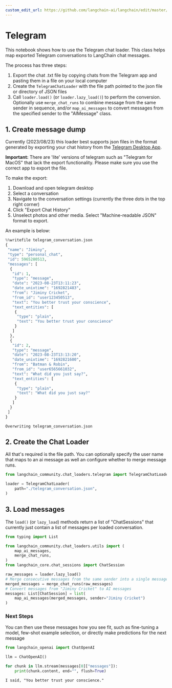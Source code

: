 ```yaml
---
custom_edit_url: https://github.com/langchain-ai/langchain/edit/master/docs/docs/integrations/chat_loaders/telegram.ipynb
---
```

# Telegram

This notebook shows how to use the Telegram chat loader. This class helps map exported Telegram conversations to LangChain chat messages.

The process has three steps:
1. Export  the chat .txt file by copying chats from the Telegram app and pasting them in a file on your local computer
2. Create the `TelegramChatLoader` with the file path pointed to the json file or directory of JSON files
3. Call `loader.load()` (or `loader.lazy_load()`) to perform the conversion. Optionally use `merge_chat_runs` to combine message from the same sender in sequence, and/or `map_ai_messages` to convert messages from the specified sender to the "AIMessage" class.

## 1. Create message dump

Currently (2023/08/23) this loader best supports json files in the format generated by exporting your chat history from the [Telegram Desktop App](https://desktop.telegram.org/).

**Important:** There are 'lite' versions of telegram such as "Telegram for MacOS" that lack the export functionality. Please make sure you use the correct app to export the file.

To make the export:
1. Download and open telegram desktop
2. Select a conversation
3. Navigate to the conversation settings (currently the three dots in the top right corner)
4. Click "Export Chat History"
5. Unselect photos and other media. Select "Machine-readable JSON" format to export.

An example is below: 


```python
%%writefile telegram_conversation.json
{
 "name": "Jiminy",
 "type": "personal_chat",
 "id": 5965280513,
 "messages": [
  {
   "id": 1,
   "type": "message",
   "date": "2023-08-23T13:11:23",
   "date_unixtime": "1692821483",
   "from": "Jiminy Cricket",
   "from_id": "user123450513",
   "text": "You better trust your conscience",
   "text_entities": [
    {
     "type": "plain",
     "text": "You better trust your conscience"
    }
   ]
  },
  {
   "id": 2,
   "type": "message",
   "date": "2023-08-23T13:13:20",
   "date_unixtime": "1692821600",
   "from": "Batman & Robin",
   "from_id": "user6565661032",
   "text": "What did you just say?",
   "text_entities": [
    {
     "type": "plain",
     "text": "What did you just say?"
    }
   ]
  }
 ]
}
```
```output
Overwriting telegram_conversation.json
```
## 2. Create the Chat Loader

All that's required is the file path. You can optionally specify the user name that maps to an ai message as well an configure whether to merge message runs.


```python
from langchain_community.chat_loaders.telegram import TelegramChatLoader
```


```python
loader = TelegramChatLoader(
    path="./telegram_conversation.json",
)
```

## 3. Load messages

The `load()` (or `lazy_load`) methods return a list of "ChatSessions" that currently just contain a list of messages per loaded conversation.


```python
from typing import List

from langchain_community.chat_loaders.utils import (
    map_ai_messages,
    merge_chat_runs,
)
from langchain_core.chat_sessions import ChatSession

raw_messages = loader.lazy_load()
# Merge consecutive messages from the same sender into a single message
merged_messages = merge_chat_runs(raw_messages)
# Convert messages from "Jiminy Cricket" to AI messages
messages: List[ChatSession] = list(
    map_ai_messages(merged_messages, sender="Jiminy Cricket")
)
```

### Next Steps

You can then use these messages how you see fit, such as fine-tuning a model, few-shot example selection, or directly make predictions for the next message  


```python
from langchain_openai import ChatOpenAI

llm = ChatOpenAI()

for chunk in llm.stream(messages[0]["messages"]):
    print(chunk.content, end="", flush=True)
```
```output
I said, "You better trust your conscience."
```